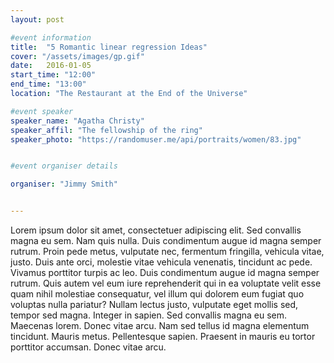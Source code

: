 ```yaml
---
layout: post

#event information
title:  "5 Romantic linear regression Ideas"
cover: "/assets/images/gp.gif"
date:   2016-01-05
start_time: "12:00"
end_time: "13:00"
location: "The Restaurant at the End of the Universe"

#event speaker
speaker_name: "Agatha Christy"
speaker_affil: "The fellowship of the ring"
speaker_photo: "https://randomuser.me/api/portraits/women/83.jpg"


#event organiser details

organiser: "Jimmy Smith"


---
```


Lorem ipsum dolor sit amet, consectetuer adipiscing elit. Sed convallis magna eu sem. Nam quis nulla. Duis condimentum augue id magna semper rutrum. Proin pede metus, vulputate nec, fermentum fringilla, vehicula vitae, justo. Duis ante orci, molestie vitae vehicula venenatis, tincidunt ac pede. Vivamus porttitor turpis ac leo. Duis condimentum augue id magna semper rutrum. Quis autem vel eum iure reprehenderit qui in ea voluptate velit esse quam nihil molestiae consequatur, vel illum qui dolorem eum fugiat quo voluptas nulla pariatur? Nullam lectus justo, vulputate eget mollis sed, tempor sed magna. Integer in sapien. Sed convallis magna eu sem. Maecenas lorem. Donec vitae arcu. Nam sed tellus id magna elementum tincidunt. Mauris metus. Pellentesque sapien. Praesent in mauris eu tortor porttitor accumsan. Donec vitae arcu.
